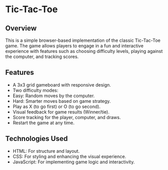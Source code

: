 # Tic-Tac-Toe

## Overview
This is a simple browser-based implementation of the classic Tic-Tac-Toe game. The game allows players to engage in a fun and interactive experience with features such as choosing difficulty levels, playing against the computer, and tracking scores.

## Features
- A 3x3 grid gameboard with responsive design.
- Two difficulty modes:
- Easy: Random moves by the computer.
- Hard: Smarter moves based on game strategy.
- Play as X (to go first) or O (to go second).
- Visual feedback for game results (Winner/tie).
- Score tracking for the player, computer, and draws.
- Restart the game at any time.

## Technologies Used
- HTML: For structure and layout.
- CSS: For styling and enhancing the visual experience.
- JavaScript: For implementing game logic and interactivity.

